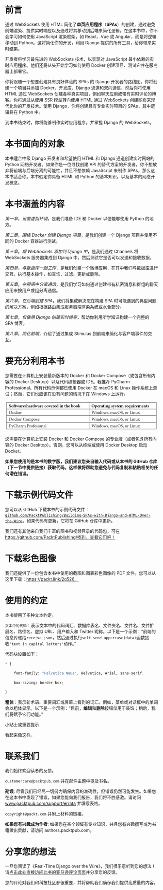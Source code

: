 # 前言

通过 WebSockets 使用 HTML 简化了**单页应用程序**（**SPAs**）的创建，通过避免前端渲染、提供实时响应以及通过将其移动到后端来简化逻辑。在这本书中，你不会学习如何使用 JavaScript 渲染框架，如 React、Vue 或 Angular，而是将逻辑移动到 Python。这将简化你的开发，利用 Django 提供的所有工具，给你带来实时结果。

开发者将学习最先进的 WebSockets 技术，以实现对 JavaScript 最小依赖的实时应用程序。他们还将从头开始学习如何使用 Docker 创建项目、测试它并在服务器上部署它。

你将跟随一个想要创建具有良好体验的 SPAs 的 Django 开发者的路线图。你将创建一个项目并添加 Docker、开发库、Django 通道和双向通信，然后你将使用 HTML 通过 WebSockets 创建各种真实项目，例如聊天应用或带有实时评论的博客。你将通过从使用 SSR 模型转向使用 HTML 通过 WebSockets 创建网页来现代化你的开发技术。使用 Django，你将创建具有专业实时项目的 SPAs，其中逻辑将在 Python 中。

到本书结束时，你将能够制作实时应用程序，并掌握 Django 的 WebSockets。

# 本书面向的对象

本书适合中级 Django 开发者和希望使用 HTML 和 Django 通道创建实时网站的 Python 网络开发者。如果你是一位寻找创建 API 的替代方案的开发者，你不想放弃将前端与后端分离的可能性，并且不想依赖 JavaScript 来制作 SPAs，那么这本书适合你。本书假定你具备 HTML 和 Python 的基本知识，以及基本的网络开发概念。

# 本书涵盖的内容

*第一章*，*设置虚拟环境*，是我们准备 IDE 和 Docker 以便能够使用 Python 的地方。

*第二章*，*围绕 Docker 创建 Django 项目*，是我们创建一个 Django 项目并使用不同的 Docker 容器进行测试。

*第三章*，*将 WebSockets 添加到 Django 中*，是我们通过 Channels 将 WebSockets 服务器集成到 Django 中，然后测试它是否可以发送和接收数据。

*第四章*，*与数据库一起工作*，是我们创建一个微博应用，在其中我们与数据库进行交互，执行基本操作，如查询、过滤、更新或删除。

*第五章*，*在房间中分离通信*，是我们学习如何通过创建带有私密消息和群组的聊天应用来按用户或组分离通信。

*第六章*，*在后端创建 SPA*，我们将集成解决您在构建 SPA 时可能遇到的典型问题的解决方案，例如根据路由集成服务器端渲染系统或水合部分。

*第七章*，*仅使用 Django 创建实时博客*，帮助你利用所学知识构建一个完整的 SPA 博客。

*第八章*，*简化前端*，介绍了通过集成 Stimulus 到前端来简化与客户端事件的交互。

# 要充分利用本书

您需要在计算机上安装最新版本的 Docker 和 Docker Compose（或包含所有内容的 Docker Desktop）以及代码编辑器或 IDE。我推荐 PyCharm Professional。所有代码示例都已使用 Docker 在 macOS 和 Linux 操作系统上测试；然而，它们也应该在没有问题的情况下在 Windows 上运行。

![](img/01.jpg)

您需要在计算机上安装 Docker 和 Docker Compose 的专业版（或者包含所有内容的 Docker Desktop）。否则，您可以从终端或使用 Docker Desktop 启动 Docker。

**如果您使用的是本书的数字版，我们建议您亲自输入代码或从本书的 GitHub 仓库（下一节中提供链接）获取代码。这样做将帮助您避免与代码复制和粘贴相关的任何潜在错误。**

# 下载示例代码文件

您可以从 GitHub 下载本书的示例代码文件：[`github.com/PacktPublishing/Building-SPAs-with-Django-and-HTML-Over-the-Wire`](https://github.com/PacktPublishing/Building-SPAs-with-Django-and-HTML-Over-the-Wire)。如果代码有更新，它将在 GitHub 仓库中更新。

我们还有其他来自我们丰富的图书和视频目录的代码包，可在 https://github.com/PacktPublishing/找到。查看它们吧！

# 下载彩色图像

我们还提供了一份包含本书中使用的截图和图表彩色图像的 PDF 文件。您可以从这里下载：https://packt.link/2q526。

# 使用的约定

本书使用了多种文本约定。

`文本中的代码`：表示文本中的代码词汇、数据库表名、文件夹名、文件名、文件扩展名、路径名、虚拟 URL、用户输入和 Twitter 昵称。以下是一个示例：“前端的信息传递给`receive_json`，然后通过执行`self.send_uppercase(data)`函数接收`'text in capital letters'`动作。”

代码块设置如下：

```py
* {
```

```py
    font-family: "Helvetica Neue", Helvetica, Arial, sans-serif;
```

```py
    box-sizing: border-box;
```

```py
}
```

**粗体**：表示新术语、重要词汇或屏幕上看到的词汇。例如，菜单或对话框中的单词会以粗体显示。以下是一个示例：“目前，**编辑**和**删除**按钮仅用于装饰；稍后，我们将赋予它们功能。”

小贴士或重要提示

看起来像这样。

# 联系我们

我们始终欢迎读者的反馈。

`customercare@packtpub.com` 并在邮件主题中提及书名。

**勘误**: 尽管我们已经尽一切努力确保内容的准确性，但错误仍然可能发生。如果您在这本书中发现了错误，如果您能向我们报告，我们将不胜感激。请访问 www.packtpub.com/support/errata 并填写表格。

`copyright@packt.com` 并附上材料的链接。

**如果您有兴趣成为作者**: 如果您在某个领域有专业知识，并且您有兴趣撰写或为书籍做出贡献，请访问 authors.packtpub.com。

# 分享您的想法

一旦您阅读了《Real-Time Django over the Wire》，我们很乐意听到您的想法！请[点击此处直接访问此书的亚马逊评论页面](https://packt.link/r/1803240199)并分享您的反馈。

您的评论对我们和科技社区都很重要，并将帮助我们确保我们提供高质量的内容。
